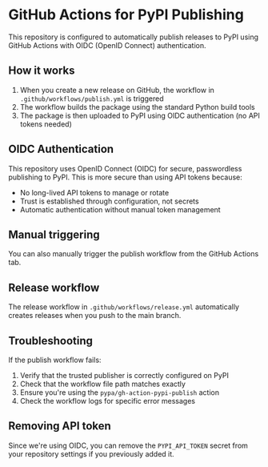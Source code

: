 # GitHub Actions for PyPI Publishing

This repository is configured to automatically publish releases to PyPI using GitHub Actions with OIDC (OpenID Connect) authentication.

## How it works

1. When you create a new release on GitHub, the workflow in `.github/workflows/publish.yml` is triggered
2. The workflow builds the package using the standard Python build tools
3. The package is then uploaded to PyPI using OIDC authentication (no API tokens needed)

## OIDC Authentication

This repository uses OpenID Connect (OIDC) for secure, passwordless publishing to PyPI. This is more secure than using API tokens because:

- No long-lived API tokens to manage or rotate
- Trust is established through configuration, not secrets
- Automatic authentication without manual token management

## Manual triggering

You can also manually trigger the publish workflow from the GitHub Actions tab.

## Release workflow

The release workflow in `.github/workflows/release.yml` automatically creates releases when you push to the main branch.

## Troubleshooting

If the publish workflow fails:

1. Verify that the trusted publisher is correctly configured on PyPI
2. Check that the workflow file path matches exactly
3. Ensure you're using the `pypa/gh-action-pypi-publish` action
4. Check the workflow logs for specific error messages

## Removing API token

Since we're using OIDC, you can remove the `PYPI_API_TOKEN` secret from your repository settings if you previously added it.